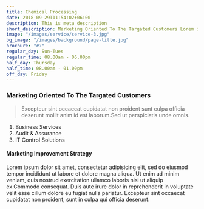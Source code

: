 ```yaml
---
title: Chemical Processing
date: 2018-09-29T11:54:02+06:00
description: This is meta description
short_description: Marketing Oriented To The Targated Customers Lorem ipsum dolor sit amet, consectetur adipisicing elit
image: "/images/service/service-3.jpg"
bg_image: "/images/background/page-title.jpg"
brochure: "#?"
regular_day: Sun-Tues
regular_time: 08.00am - 06.00pm
half_day: Thursday
half_time: 08.00am - 01.00pm
off_day: Friday
---
```


### Marketing Oriented To The Targated Customers

> Excepteur sint occaecat cupidatat non proident sunt culpa officia deserunt mollit anim id est laborum.Sed ut perspiciatis unde omnis.

1. Business Services
2. Audit & Assurance
3. IT Control Solutions

#### Marketing Improvement Strategy

Lorem ipsum dolor sit amet, consectetur adipisicing elit, sed do eiusmod tempor incididunt ut labore et dolore magna aliqua. Ut enim ad minim veniam, quis nostrud exercitation ullamco laboris nisi ut aliquip ex.Commodo consequat. Duis aute irure dolor in reprehenderit in voluptate velit esse cillum dolore eu fugiat nulla pariatur. Excepteur sint occaecat cupidatat non proident, sunt in culpa qui officia deserunt.

